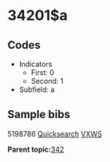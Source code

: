 # 34201$a

## Codes

-   Indicators
    -   First: 0
    -   Second: 1
-   Subfield: a

## Sample bibs

5198786 [Quicksearch](https://search.library.yale.edu/catalog/5198786) [VXWS](http://prodorbis.library.yale.edu:7014/vxws/GetHoldingsService?bibId=5198786)

**Parent topic:**[342](../../tags/342/342.md)

